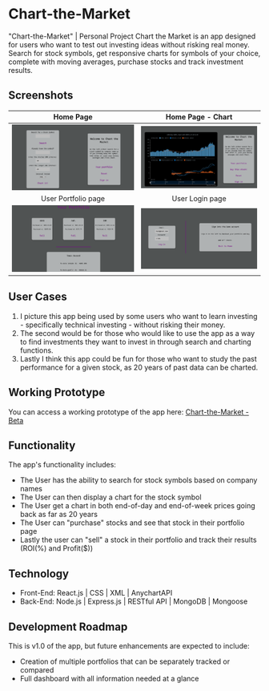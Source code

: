 # Chart-the-Market
"Chart-the-Market" | Personal Project
Chart the Market is an app designed for users who want to test out investing ideas without risking real money. Search for stock symbols, get responsive charts for symbols of your choice, complete with moving averages, purchase stocks and track investment results.

## Screenshots
Home Page | Home Page - Chart
:-------------------------:|:-------------------------:
![Home Page](https://github.com/calorab/client-chart-the-market/blob/dcd6ffa42c8a2161c4c622e8587ad00e6646f3db/Assets/Screen%20Shot%20-%20Main.png)  |![Home Page - Chart](https://github.com/calorab/client-chart-the-market/blob/dcd6ffa42c8a2161c4c622e8587ad00e6646f3db/Assets/Screen%20Shot%20-%20Chart.png)
User Portfolio page| User Login page
![User Portfolio](https://github.com/calorab/client-chart-the-market/blob/dcd6ffa42c8a2161c4c622e8587ad00e6646f3db/Assets/Screen%20Shot%20-%20Portfolio.png) |![Login Page](https://github.com/calorab/client-chart-the-market/blob/dcd6ffa42c8a2161c4c622e8587ad00e6646f3db/Assets/Screen%20Shot%20-%20Login.png)


## User Cases

1.  I picture this app being used by some users who want to learn investing - specifically technical investing - without risking their money. 
2.  The second would be for those who would like to use the app as a way to find investments they want to invest in through search and charting functions.
3.  Lastly I think this app could be fun for those who want to study the past performance for a given stock, as 20 years of past data can be charted.

## Working Prototype
You can access a working prototype of the app here: [Chart-the-Market - Beta]( https://guarded-sea-55613.herokuapp.com/)

## Functionality
The app's functionality includes:
* The User has the ability to search for stock symbols based on company names
* The User can then display a chart for the stock symbol
* The User get a chart in both end-of-day and end-of-week prices going back as far as 20 years
* The User can "purchase" stocks and see that stock in their portfolio page
* Lastly the user can "sell" a stock in their portfolio and track their results (ROI(%) and Profit($))

## Technology
* Front-End: React.js | CSS | XML | AnychartAPI
* Back-End: Node.js | Express.js | RESTful API | MongoDB | Mongoose

## Development Roadmap
This is v1.0 of the app, but future enhancements are expected to include:
* Creation of multiple portfolios that can be separately tracked or compared
* Full dashboard with all information needed at a glance